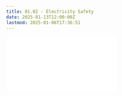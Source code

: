 ```yaml
---
title: 01.02 - Electricity Safety
date: 2025-01-13T12:00:00Z
lastmod: 2025-01-06T17:36:51
---
```


![Link to included file content](../../../../electronics/electricity-safety.md)
